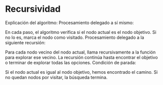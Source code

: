 # Recursividad


Explicación del algoritmo:
Procesamiento delegado a sí mismo:

En cada paso, el algoritmo verifica si el nodo actual es el nodo objetivo.
Si no lo es, marca el nodo como visitado.
Procesamiento delegado a la siguiente recursión:

Para cada nodo vecino del nodo actual, llama recursivamente a la función para explorar ese vecino.
La recursión continúa hasta encontrar el objetivo o terminar de explorar todas las opciones.
Condición de parada:

Si el nodo actual es igual al nodo objetivo, hemos encontrado el camino.
Si no quedan nodos por visitar, la búsqueda termina.
